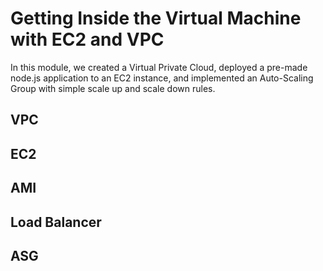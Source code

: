 # Getting Inside the Virtual Machine with EC2 and VPC

In this module, we created a Virtual Private Cloud, deployed a pre-made node.js application to an EC2 instance,
and implemented an Auto-Scaling Group with simple scale up and scale down rules.

## VPC

## EC2

## AMI

## Load Balancer

## ASG
